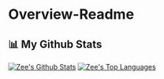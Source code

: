 # Overview-Readme
<h2>📊 My Github Stats</h2>

<a href="https://github.com/Zee021/github-readme-stats"><img alt="Zee's Github Stats" src="https://github-readme-stats.vercel.app/api?username=Zee021&show_icons=true&count_private=true&theme=react&hide_border=true&bg_color=0D1117" /></a>
<a href="https://github.com/Zee021/github-readme-stats"><img alt="Zee's Top Languages" src="https://github-readme-stats.vercel.app/api/top-langs/?username=Zee021&langs_count=8&count_private=true&layout=compact&theme=react&hide_border=true&bg_color=0D1117" /></a>
